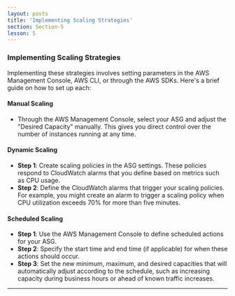 ```yaml
---
layout: posts
title: 'Implementing Scaling Strategies'
section: Section-5
lesson: 5
---
```


### Implementing Scaling Strategies

Implementing these strategies involves setting parameters in the AWS Management Console, AWS CLI, or through the AWS SDKs. Here's a brief guide on how to set up each:

<!-- pagebreak -->

#### **Manual Scaling**

- Through the AWS Management Console, select your ASG and adjust the "Desired Capacity" manually. This gives you direct control over the number of instances running at any time.

<!-- pagebreak -->

#### **Dynamic Scaling**

- **Step 1**: Create scaling policies in the ASG settings. These policies respond to CloudWatch alarms that you define based on metrics such as CPU usage.
- **Step 2**: Define the CloudWatch alarms that trigger your scaling policies. For example, you might create an alarm to trigger a scaling policy when CPU utilization exceeds 70% for more than five minutes.

<!-- pagebreak -->

#### **Scheduled Scaling**

- **Step 1**: Use the AWS Management Console to define scheduled actions for your ASG.
- **Step 2**: Specify the start time and end time (if applicable) for when these actions should occur.
- **Step 3**: Set the new minimum, maximum, and desired capacities that will automatically adjust according to the schedule, such as increasing capacity during business hours or ahead of known traffic increases.

---
